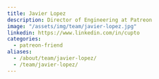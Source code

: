 ```yaml
---
title: Javier Lopez
description: Director of Engineering at Patreon
image: "/assets/img/team/javier-lopez.jpg"
linkedin: https://www.linkedin.com/in/cupto
categories:
  - patreon-friend
aliases:
  - /about/team/javier-lopez/
  - /team/javier-lopez/
---
```

